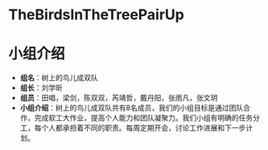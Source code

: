 # TheBirdsInTheTreePairUp

# 小组介绍

+ **组名**：树上的鸟儿成双队
+ **组长**：刘学昕
+ **组员**：田唱，梁剑，陈双双，芮靖哲，戴丹阳，张雨凡，张文玥
+ **小组介绍**：树上的鸟儿成双队共有8名成员，我们的小组目标是通过团队合作，完成软工大作业，提高个人能力和团队凝聚力。我们小组有明确的任务分工，每个人都承担着不同的职责。每周定期开会，讨论工作进展和下一步计划。


